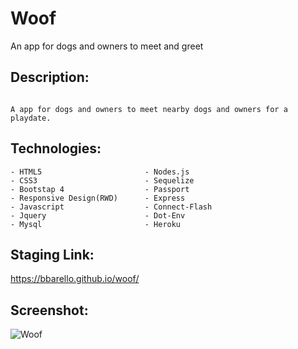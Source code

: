 # Woof

An app for dogs and owners to meet and greet

## Description:

```

A app for dogs and owners to meet nearby dogs and owners for a playdate. 

```

## Technologies:

```
- HTML5                       - Nodes.js
- CSS3                        - Sequelize
- Bootstap 4                  - Passport
- Responsive Design(RWD)      - Express
- Javascript                  - Connect-Flash
- Jquery                      - Dot-Env
- Mysql                       - Heroku

```
## Staging Link:
https://bbarello.github.io/woof/


## Screenshot:

![Woof](.gif)


